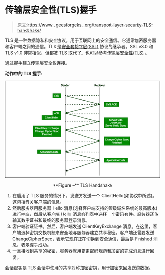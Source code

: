 # 传输层安全性(TLS)握手

> 原文:[https://www . geesforgeks . org/transport-layer-security-TLS-handshake/](https://www.geeksforgeeks.org/transport-layer-security-tls-handshake/)

TLS 是一种数据隐私和安全协议，用于互联网上的安全通信。它通常加密服务器和客户端之间的通信。TLS 是[安全套接字层(SSL)](https://www.geeksforgeeks.org/secure-socket-layer-ssl/) 协议的继承者。SSL v3.0 和 TLS v1.0 非常相似，但都被 TLS 取代了。也可以参考[传输层安全性(TLS)](https://www.geeksforgeeks.org/transport-layer-security-tls/) 。

通过握手建立传输层安全性连接。

**动作中的 TLS 握手:**

![](img/41ef42d91f7c4d531fee11bf8f9d9b7f.png)

<center>**Figure –** TLS Handshake</center>

1.  在启用了 TLS 服务的情况下，发送方发送一个 ClientHello(如协议中所述)。这包括有关客户端的信息。
2.  然后服务器用服务器 Hello 消息(选择客户端支持的顶级域名系统的最高版本)进行响应，然后从客户端 Hello 消息的列表中选择一个密码套件。服务器还传输其数字证书和最终的服务器登录消息。
3.  客户端验证证书。然后，客户端发送 ClientKeyExchange 消息。在这里，客户端选择密钥交换机制来安全地与服务器建立共享秘密。客户端还需要发送 ChangeCipherSpec，表示它现在正在切换到安全通信，最后是 Finished 消息，表示握手成功。
4.  一旦接收到共享的秘密，服务器就用变更密码规范和加密的完成消息进行回复。

会话密钥是 TLS 会话中使用的共享对称加密密钥，用于加密来回发送的数据。